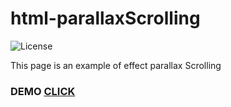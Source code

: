 # html-parallaxScrolling

![License](https://img.shields.io/badge/license-The%20Unlicense-green)

This page is an example of effect parallax Scrolling 

### DEMO [CLICK](https://johamsmc.github.io/html-parallaxScrolling/)
